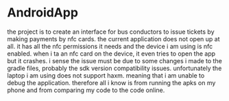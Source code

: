 # AndroidApp
the project is to create an interface for bus conductors to issue tickets by making payments by nfc cards.
the current application does not open up at all. it has all the nfc permissions it needs and the device i am using is nfc enabled. when i ta an nfc card on the device, it even tries to open the app but it crashes.
i sense the issue must be due to some changes i made to the gradle files, probably the sdk version compatibility issues.
unfortunately the laptop i am using does not support haxm. meaning that i am unable to debug the application. therefore all i know is from running the apks on my phone and from comparing my code to the code online.
